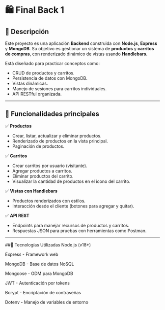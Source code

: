 # 🛍️ Final Back 1

## 📌 Descripción

Este proyecto es una aplicación **Backend** construida con **Node.js**, **Express** y **MongoDB**. Su objetivo es gestionar un sistema de **productos** y **carritos de compras**, con renderizado dinámico de vistas usando **Handlebars**.

Está diseñado para practicar conceptos como:

- CRUD de productos y carritos.
- Persistencia de datos con MongoDB.
- Vistas dinámicas.
- Manejo de sesiones para carritos individuales.
- API RESTful organizada.

---

## 🚀 Funcionalidades principales

✅ **Productos**  
- Crear, listar, actualizar y eliminar productos.  
- Renderizado de productos en la vista principal.  
- Paginación de productos.

✅ **Carritos**  
- Crear carritos por usuario (visitante).
- Agregar productos a carritos.
- Eliminar productos del carrito.
- Visualizar la cantidad de productos en el ícono del carrito.

✅ **Vistas con Handlebars**  
- Productos renderizados con estilos.
- Interacción desde el cliente (botones para agregar y quitar).

✅ **API REST**  
- Endpoints para manejar recursos de productos y carritos.
- Respuestas JSON para pruebas con herramientas como Postman.

---

##🚀 Tecnologías Utilizadas
Node.js (v18+)

Express - Framework web

MongoDB - Base de datos NoSQL

Mongoose - ODM para MongoDB

JWT - Autenticación por tokens

Bcrypt - Encriptación de contraseñas

Dotenv - Manejo de variables de entorno

